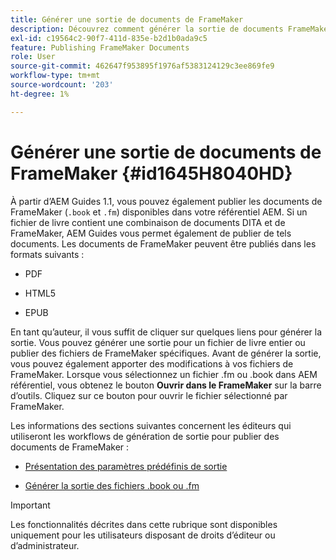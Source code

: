 ```yaml
---
title: Générer une sortie de documents de FrameMaker
description: Découvrez comment générer la sortie de documents FrameMaker dans AEM guides pour les publier au format PDF, HTML5 et EPUB.
exl-id: c19564c2-90f7-411d-835e-b2d1b0ada9c5
feature: Publishing FrameMaker Documents
role: User
source-git-commit: 462647f953895f1976af5383124129c3ee869fe9
workflow-type: tm+mt
source-wordcount: '203'
ht-degree: 1%

---
```


# Générer une sortie de documents de FrameMaker {#id1645H8040HD}

À partir d’AEM Guides 1.1, vous pouvez également publier les documents de FrameMaker \(`.book` et `.fm`\) disponibles dans votre référentiel AEM. Si un fichier de livre contient une combinaison de documents DITA et de FrameMaker, AEM Guides vous permet également de publier de tels documents. Les documents de FrameMaker peuvent être publiés dans les formats suivants :

- PDF

- HTML5

- EPUB


En tant qu’auteur, il vous suffit de cliquer sur quelques liens pour générer la sortie. Vous pouvez générer une sortie pour un fichier de livre entier ou publier des fichiers de FrameMaker spécifiques. Avant de générer la sortie, vous pouvez également apporter des modifications à vos fichiers de FrameMaker. Lorsque vous sélectionnez un fichier .fm ou .book dans AEM référentiel, vous obtenez le bouton **Ouvrir dans le FrameMaker** sur la barre d’outils. Cliquez sur ce bouton pour ouvrir le fichier sélectionné par FrameMaker.

Les informations des sections suivantes concernent les éditeurs qui utiliseront les workflows de génération de sortie pour publier des documents de FrameMaker :

- [Présentation des paramètres prédéfinis de sortie](fm-output-understand-presets.md#)

- [Générer la sortie des fichiers .book ou .fm](fm-output-generate.md#)

>[!IMPORTANT]
>
> Les fonctionnalités décrites dans cette rubrique sont disponibles uniquement pour les utilisateurs disposant de droits d’éditeur ou d’administrateur.
